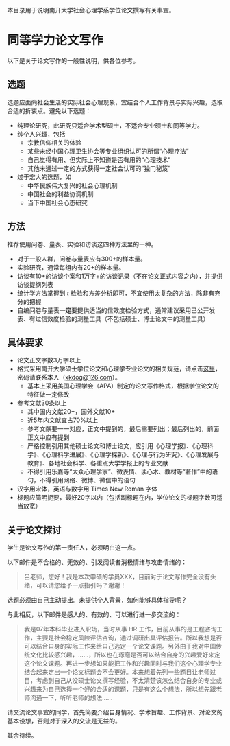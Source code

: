 

本目录用于说明南开大学社会心理学系学位论文撰写有关事宜。


# 同等学力论文写作

以下是关于论文写作的一般性说明，供各位参考。

## 选题

选题应面向社会生活的实际社会心理现象，宜结合个人工作背景与实际兴趣，选取合适的折衷点。避免以下选题：

- 纯理论研究，此研究只适合学术型硕士，不适合专业硕士和同等学力。
- 纯个人兴趣，包括
    - 宗教信仰相关的体验
    - 某些未经中国心理卫生协会等专业组织认可的所谓“心理疗法”
    - 自己觉得有用、但实际上不知道是否有用的“心理技术”
    - 其他未通过一定的方式获得一定社会认可的“独门秘笈”
- 过于宏大的选题，如
    - 中华民族伟大复兴的社会心理机制
    - 中国社会的利益协调机制
    - 当下中国社会心态研究


## 方法

推荐使用问卷、量表、实验和访谈这四种方法里的一种。

- 对于一般人群，问卷与量表应有300+的样本量。
- 实验研究，通常每组内有20+的样本量。
- 访谈有10+的访谈个案和1万字+的访谈记录（不在论文正式内容之内），并提供访谈提纲列表
- 统计学方法掌握到 *t* 检验和方差分析即可，不宜使用太复杂的方法，除非有充分的把握
- 自编问卷与量表**一定**要提供适当的信效度检验方式，通常建议采用已公开发表、有过信效度检验的测量工具（不包括硕士、博士论文中的测量工具）

## 具体要求

- 论文正文字数3万字以上
- 格式采用南开大学硕士学位论文和心理学专业论文的相关规范，请点击[这里](http://pan.baidu.com/s/1skReVF3)，密码请联系本人（xkdog@126.com）。
    - 基本上采用美国心理学会（APA）制定的论文写作格式，根据学位论文的特征做一定修改
- 参考文献30条以上
    - 其中国内文献20+，国外文献10+
    - 近5年内文献宜占70%以上
    - 参考文献要一一对应，正文中提到的，最后需要列出；最后列出的，前面正文中应有提到
    - 严格控制引用其他硕士论文和博士论文，应引用《心理学报》、《心理科学》、《心理科学进展》、《心理学探新》、《心理与行为研究》、《心理发展与教育》、各地社会科学、各重点大学学报上的专业文献
    - 不得引用乐嘉等“大众心理学家”、微表情、读心术、教材等“著作”中的语句，不得引用网络、微博、微信中的语句
- 汉字用宋体，英语与数字用 Times New Roman 字体
- 标题应简明扼要，最好20字以内（包括副标题在内，学位论文的标题字数可适当放宽）

## 关于论文探讨

学生是论文写作的第一责任人，必须明白这一点。

以下邮件是不合格的、无效的、引发阅读者消极情绪与攻击情绪的：

> 吕老师，您好！我是本次申硕的学员XXX，目前对于论文写作完全没有头绪，可以请您给予一点指引吗？谢谢！

选题必须由自己主动提出。未提供个人背景，如何能够具体指导呢？

与此相反，以下邮件是感人的、有效的、可以进行进一步交流的：

>  我是07年本科毕业进入职场，当时从事 HR 工作，目前从事的是工程咨询工作，主要是社会稳定风险评估咨询，通过调研出具评估报告。所以我想是否可以结合自身的实际工作来给自己选定一个论文课题。另外由于我对中国传统文化比较感兴趣，……，所以也在琢磨是否可以结合自身的兴趣爱好来定这个论文课题。再进一步想如果能把工作和兴趣同时与我们这个心理学专业结合起来定出一个论文标题会不会更好。本来想着先列一些题目让老师过目，考虑到自己从没硕士论文撰写经验，不太清楚该怎么结合自身的专业或兴趣来为自己选择一个好的合适的课题，只是有这么个想法，所以想先跟老师沟通一下，听听老师的想法……

请交流论文事宜的同学，首先简要介绍自身情况、学术旨趣、工作背景、对论文的基本设想，否则对于深入的交流是无益的。

其余待续。

